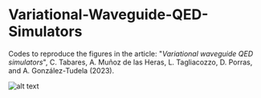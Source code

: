 # Variational-Waveguide-QED-Simulators

Codes to reproduce the figures in the article: "*Variational waveguide QED simulators*", C. Tabares, A. Muñoz de las Heras, L. Tagliacozzo, D. Porras, and A. González-Tudela (2023).

![alt text](https://github.com/cristiantlopez/Variational-Waveguide-QED-Simulators/blob/figures/fig_readme.png?raw=true)

